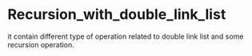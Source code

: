 # Recursion_with_double_link_list
it contain different type of operation  related to double link list and some recursion operation. 
